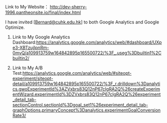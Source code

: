 Link to My Website： http://dev-sherry-1996.pantheonsite.io/final/index.html 

I have invited [Bernard@cuhk.edu.hk] to both Google Analytics and Google Optimize.
1. Link to My Google Analytics Dashboard:https://analytics.google.com/analytics/web/#dashboard/UXpe3-XBTzujIpnRm-0mvQ/a109913759w164842895p165500722/%3F_.useg%3Dbuiltin1%2Cbuiltin2/ 

2. Link to My A/B Test:https://analytics.google.com/analytics/web/#siteopt-experiment/siteopt-detail/a109913759w164842895p165500722/%3F_r.drilldown%3Danalytics.gwoExperimentId%3AZVxbrs83Q12nP67cIgRA2Q%26createExperimentWizard.experimentId%3DZVxbrs83Q12nP67cIgRA2Q%26experiment_detail_tab-sectionControl.sectionId%3Dgoal_set1%26experiment_detail_tab-graphOptions.primaryConcept%3Danalytics.experimentGoalConversionRate3/ 



